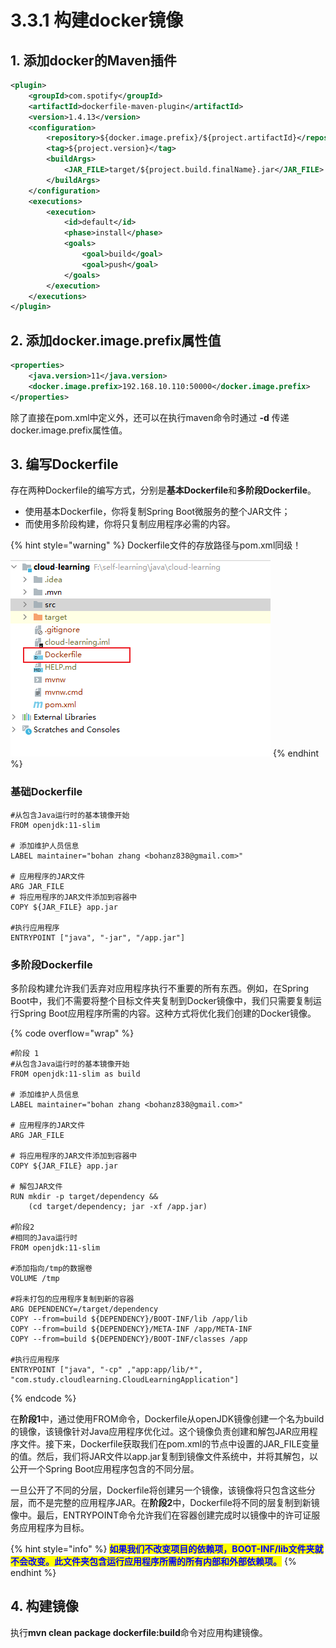 # 3.3.1 构建docker镜像

## 1. 添加docker的Maven插件

```xml
<plugin>
    <groupId>com.spotify</groupId>
    <artifactId>dockerfile-maven-plugin</artifactId>
    <version>1.4.13</version>
    <configuration>
        <repository>${docker.image.prefix}/${project.artifactId}</repository>
        <tag>${project.version}</tag>
        <buildArgs>
            <JAR_FILE>target/${project.build.finalName}.jar</JAR_FILE>
        </buildArgs>
    </configuration>
    <executions>
        <execution>
            <id>default</id>
            <phase>install</phase>
            <goals>
                <goal>build</goal>
                <goal>push</goal>
            </goals>
        </execution>
    </executions>
</plugin>
```

## 2. 添加docker.image.prefix属性值

```xml
<properties>
    <java.version>11</java.version>
    <docker.image.prefix>192.168.10.110:50000</docker.image.prefix>
</properties>
```

除了直接在pom.xml中定义外，还可以在执行maven命令时通过 **-d** 传递docker.image.prefix属性值。

## 3. 编写Dockerfile

存在两种Dockerfile的编写方式，分别是**基本Dockerfile**和**多阶段Dockerfile**。

* 使用基本Dockerfile，你将复制Spring Boot微服务的整个JAR文件；
* 而使用多阶段构建，你将只复制应用程序必需的内容。

{% hint style="warning" %}
Dockerfile文件的存放路径与pom.xml同级！

<img src="../../../.gitbook/assets/image (5).png" alt="" data-size="original">
{% endhint %}

### 基础Dockerfile

```docker
#从包含Java运行时的基本镜像开始
FROM openjdk:11-slim

# 添加维护人员信息
LABEL maintainer="bohan zhang <bohanz838@gmail.com>"

# 应用程序的JAR文件
ARG JAR_FILE
# 将应用程序的JAR文件添加到容器中
COPY ${JAR_FILE} app.jar

#执行应用程序
ENTRYPOINT ["java", "-jar", "/app.jar"]
```

### 多阶段Dockerfile

多阶段构建允许我们丢弃对应用程序执行不重要的所有东西。例如，在Spring Boot中，我们不需要将整个目标文件夹复制到Docker镜像中，我们只需要复制运行Spring Boot应用程序所需的内容。这种方式将优化我们创建的Docker镜像。

{% code overflow="wrap" %}
```docker
#阶段 1
#从包含Java运行时的基本镜像开始
FROM openjdk:11-slim as build

# 添加维护人员信息
LABEL maintainer="bohan zhang <bohanz838@gmail.com>"

# 应用程序的JAR文件
ARG JAR_FILE

# 将应用程序的JAR文件添加到容器中
COPY ${JAR_FILE} app.jar

# 解包JAR文件
RUN mkdir -p target/dependency &&
    (cd target/dependency; jar -xf /app.jar)
    
#阶段2   
#相同的Java运行时
FROM openjdk:11-slim

#添加指向/tmp的数据卷
VOLUME /tmp 

#将未打包的应用程序复制到新的容器
ARG DEPENDENCY=/target/dependency
COPY --from=build ${DEPENDENCY}/BOOT-INF/lib /app/lib
COPY --from=build ${DEPENDENCY}/META-INF /app/META-INF
COPY --from=build ${DEPENDENCY}/BOOT-INF/classes /app

#执行应用程序
ENTRYPOINT ["java", "-cp" ,"app:app/lib/*", "com.study.cloudlearning.CloudLearningApplication"]
```
{% endcode %}

在**阶段1**中，通过使用FROM命令，Dockerfile从openJDK镜像创建一个名为build的镜像，该镜像针对Java应用程序优化过。这个镜像负责创建和解包JAR应用程序文件。接下来，Dockerfile获取我们在pom.xml的节点中设置的JAR\_FILE变量的值。然后，我们将JAR文件以app.jar复制到镜像文件系统中，并将其解包，以公开一个Spring Boot应用程序包含的不同分层。

一旦公开了不同的分层，Dockerfile将创建另一个镜像，该镜像将只包含这些分层，而不是完整的应用程序JAR。在**阶段2**中，Dockerfile将不同的层复制到新镜像中。最后，ENTRYPOINT命令允许我们在容器创建完成时以镜像中的许可证服务应用程序为目标。

{% hint style="info" %}
<mark style="color:blue;">**如果我们不改变项目的依赖项，BOOT-INF/lib文件夹就不会改变。此文件夹包含运行应用程序所需的所有内部和外部依赖项。**</mark>
{% endhint %}

## 4. 构建镜像

执行**mvn clean package dockerfile:build**命令对应用构建镜像。
